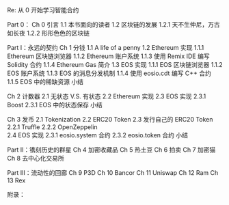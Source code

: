 Re: 从 0 开始学习智能合约

Part 0：
Ch 0 引言
1.1 本书面向的读者
    1.2 区块链的发展
        1.2.1 天不生仲尼，万古如长夜
        1.2.2 形形色色的区块链

Part I：永远的契约
Ch 1 分钱
    1.1 A life of a penny
    1.2 Ethereum 实现
        1.1.1 Ethereum 区块链浏览器
        1.1.2 Ethereum 账户系统
        1.1.3 使用 Remix IDE 编写 Solidity 合约
        1.1.4 Ethereum Gas 简介 
    1.3 EOS 实现
        1.1.1 EOS 区块链浏览器
        1.1.2 EOS 账户系统
        1.1.3 EOS 的消息分发机制
        1.1.4 使用 eosio.cdt 编写 C++ 合约        
        1.1.5 EOS 中的稀缺资源
小结

Ch 2 计数器
    2.1 无状态 V.S. 有状态
    2.2 Ethereum 实现
    2.3 EOS 实现
        2.3.1 Boost
        2.3.1 EOS 中的状态保存
小结

Ch 3 发币
    2.1 Tokenization
    2.2 ERC20 Token
    2.3 发行自己的 ERC20 Token
        2.2.1 Truffle
        2.2.2 OpenZeppelin   
    2.4 EOS 实现
        2.3.1 eosio.system 合约
        2.3.2 eosio.token 合约
小结

Part II：镌刻历史的群星
Ch 4 加密收藏品
Ch 5 热土豆
Ch 6 拍卖
Ch 7 加密猫
Ch 8 去中心化交易所

Part III：流动性的回廊
Ch 9 P3D
Ch 10 Bancor
Ch 11 Uniswap
Ch 12 Ram
Ch 13 Rex

附录：
